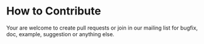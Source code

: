 # How to Contribute

Your are welcome to create pull requests or join in our mailing list for bugfix, doc, example, suggestion or anything
else.

